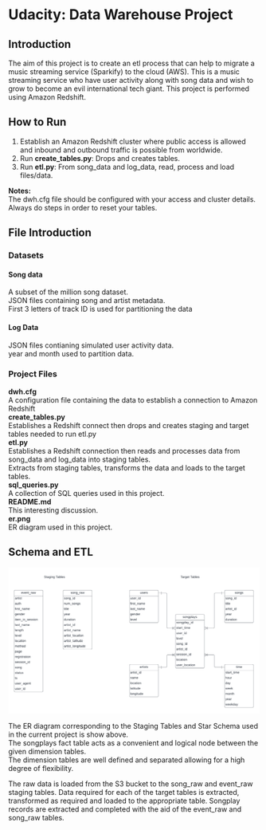 # Udacity: Data Warehouse Project

## Introduction

The aim of this project is to create an etl process that can help to migrate a music streaming service (Sparkify) to the cloud (AWS). This is a music streaming service who have user activity along with song data and wish to grow to become an evil international tech giant. This project is performed using Amazon Redshift.

## How to Run

1. Establish an Amazon Redshift cluster where public access is allowed and inbound and outbound traffic is possible from worldwide.
2. Run **create_tables.py**: Drops and creates tables.
3. Run **etl.py**: From song_data and log_data, read, process and load files/data.

**Notes:**  
The dwh.cfg file should be configured with your access and cluster details.
Always do steps in order to reset your tables.

## File Introduction
### Datasets

#### Song data  
A subset of the million song dataset.  
JSON files containing song and artist metadata.  
First 3 letters of track ID is used for partitioning the data
#### Log Data
JSON files contianing simulated user activity data.  
year and month used to partition data.

### Project Files
**dwh.cfg**  
A configuration file containing the data to establish a connection to Amazon Redshift  
**create_tables.py**  
Establishes a Redshift connect then drops and creates staging and target tables needed to run etl.py  
**etl.py**  
Establishes a Redshift connection then reads and processes data from song_data and log_data into staging tables.  
Extracts from staging tables, transforms the data and loads to the target tables.  
**sql_queries.py**  
A collection of SQL queries used in this project.  
**README.md**  
This interesting discussion.  
**er.png**  
ER diagram used in this project.  

## Schema and ETL
![ER Diagram for Sparkify Project](er.png)

The ER diagram corresponding to the Staging Tables and Star Schema used in the current project is show above.  
The songplays fact table acts as a convenient and logical node between the given dimension tables.  
The dimension tables are well defined and separated allowing for a high degree of flexibility.  

The raw data is loaded from the S3 bucket to the song_raw and event_raw staging tables.
Data required for each of the target tables is extracted, transformed as required and loaded to the appropriate table.
Songplay records are extracted and completed with the aid of the event_raw and song_raw tables.  



